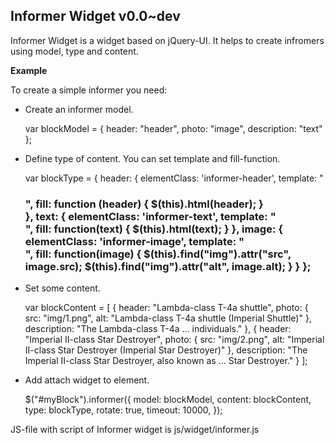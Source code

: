 Informer Widget v0.0~dev
------------------

Informer Widget is a widget based on jQuery-UI. It helps to create infromers using model, type and content.

**Example**


To create a simple informer you need:

* Create an informer model.

	var blockModel = {
		header: "header",
		photo: "image",
		description: "text"
	};

* Define type of content. You can set template and fill-function.

	var blockType = {
		header: {
			elementClass: 'informer-header',
			template: "<h3 />",
			fill: function (header) {
				$(this).html(header);
			}	
		},
		text: {
			elementClass: 'informer-text',
			template: "<div />",
			fill: function(text) {
				$(this).html(text);
			}
		},
		image: {
			elementClass: 'informer-image',
			template: "<div><img /></div>",
			fill: function(image) {
				$(this).find("img").attr("src", image.src);
				$(this).find("img").attr("alt", image.alt);
			}
		}
	};

* Set some content.

	var blockContent = [
		{
			header:	"Lambda-class T-4a shuttle",
			photo:	{
				src: "img/1.png",
				alt: "Lambda-class T-4a shuttle (Imperial Shuttle)"
			},
			description: "The Lambda-class T-4a ... individuals."
		},
		{
			header: "Imperial II-class Star Destroyer",
			photo: {
				src: "img/2.png",
				alt: "Imperial II-class Star Destroyer (Imperial Star Destroyer)"
			},
			description: "The Imperial II-class Star Destroyer, also known as ... Star Destroyer."
		}
	];

* Add attach widget to element.

	$("#myBlock").informer({
		model: blockModel,
		content: blockContent,
		type: blockType,
		rotate: true,
		timeout: 10000,
	});

JS-file with script of Informer widget is js/widget/informer.js
